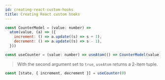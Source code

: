 ```yaml
---
id: creating-react-custom-hooks
title: Creating React custom hooks
---
```


```js
const CounterModel = (value: number) =>
  atom(value, (a) => ({
    increment: () => a.update((s) => s + 1),
    decrement: () => a.update((s) => s - 1),
  }))

const useCounter = (value: number) => useAtom(() => CounterModel(value), true)
```
> With the second argument set to `true`, `useAtom` returns a 2-item tuple.

```js
const [state, { increment, decrement }] = useCounter(0)
```
